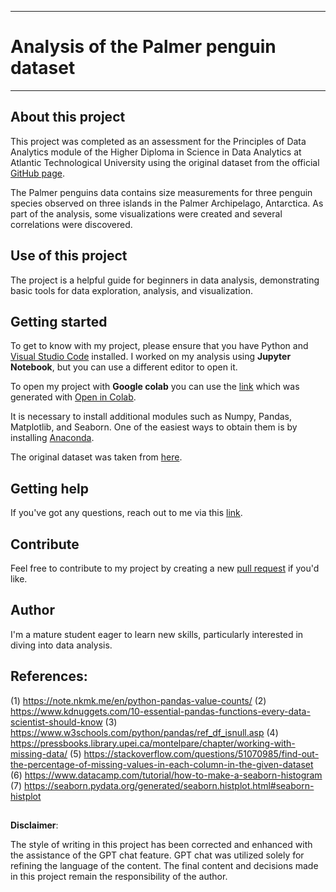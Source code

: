 ***

# Analysis of the Palmer penguin dataset

***

## About this project

This project was completed as an assessment for the Principles of Data Analytics module of the Higher Diploma in Science in Data Analytics at Atlantic Technological University using the original dataset from the official [GitHub page](https://allisonhorst.github.io/palmerpenguins/). 

The Palmer penguins data contains size measurements for three penguin species observed on three islands in the Palmer Archipelago, Antarctica. As part of the analysis, some visualizations were created and several correlations were discovered.


## Use of this project

The project is a helpful guide for beginners in data analysis, demonstrating basic tools for data exploration, analysis, and visualization.

## Getting started

To get to know with my project, please ensure that you have Python and [Visual Studio Code](https://code.visualstudio.com/) installed. 
I worked on my analysis using **Jupyter Notebook**, but you can use a different editor to open it.

To open my project with **Google colab** you can use the [link](https://colab.research.google.com/github/Kate-217/principles_of_da/blob/main/penguins.ipynb) which was generated with [Open in Colab](https://openincolab.com/).

It is necessary to install additional modules such as Numpy, Pandas, Matplotlib, and Seaborn. One of the easiest ways to obtain them is by installing [Anaconda](https://www.anaconda.com/download).

The original dataset was taken from [here](https://allisonhorst.github.io/palmerpenguins/index.html).

## Getting help

If you've got any questions, reach out to me via this [link](https://github.com/Kate-217/principles_of_da/issues/new).

## Contribute

Feel free to contribute to my project by creating a new [pull request](https://github.com/Kate-217/principles_of_da/pulls) if you'd like.

## Author

I'm a mature student eager to learn new skills, particularly interested in diving into data analysis.

## References:
(1) https://note.nkmk.me/en/python-pandas-value-counts/
(2) https://www.kdnuggets.com/10-essential-pandas-functions-every-data-scientist-should-know
(3) https://www.w3schools.com/python/pandas/ref_df_isnull.asp
(4) https://pressbooks.library.upei.ca/montelpare/chapter/working-with-missing-data/
(5) https://stackoverflow.com/questions/51070985/find-out-the-percentage-of-missing-values-in-each-column-in-the-given-dataset
(6) https://www.datacamp.com/tutorial/how-to-make-a-seaborn-histogram
(7) https://seaborn.pydata.org/generated/seaborn.histplot.html#seaborn-histplot



## 
**Disclaimer**:

The style of writing in this project has been corrected and enhanced with the assistance of the GPT chat feature. GPT chat was utilized solely for refining the language of the content. The final content and decisions made in this project remain the responsibility of the author.

